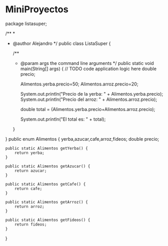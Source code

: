 # MiniProyectos
package listasuper;

/**
 *
 * @author Alejandro
 */
public class ListaSuper {

    /**
     * @param args the command line arguments
     */
    public static void main(String[] args)  {
        // TODO code application logic here
        double precio;
      
        Alimentos.yerba.precio=50;
        Alimentos.arroz.precio=20;
        
        System.out.println("Precio de la yerba: " + Alimentos.yerba.precio);
        System.out.println("Precio del arroz: " + Alimentos.arroz.precio);
        
        double total = (Alimentos.yerba.precio+Alimentos.arroz.precio);
        
        System.out.println("El total es: " + total);
        
    
    }
    
}
public enum Alimentos {
 yerba,azucar,cafe,arroz,fideos;
 double precio;


    public static Alimentos getYerba() {
        return yerba;
    }

    public static Alimentos getAzucar() {
        return azucar;
    }

    public static Alimentos getCafe() {
        return cafe;
    }

    public static Alimentos getArroz() {
        return arroz;
    }

    public static Alimentos getFideos() {
        return fideos;
    }
    
}
